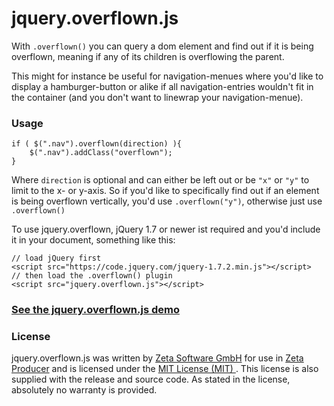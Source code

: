 # jquery.overflown.js

With `.overflown()` you can query a dom element and find out if it is being overflown, meaning if any of its children is overflowing the parent.

This might for instance be useful for navigation-menues where you'd like to display a hamburger-button or alike if all navigation-entries wouldn't fit in the container (and you don't want to linewrap your navigation-menue).


### Usage

	if ( $(".nav").overflown(direction) ){
		$(".nav").addClass("overflown");
	}
	
Where `direction` is optional and can either be left out or be `"x"` or `"y"` to limit to the x- or y-axis. So if you'd like to specifically find out if an element is being overflown vertically, you'd use `.overflown("y")`, otherwise just use `.overflown()`

To use jquery.overflown, jQuery 1.7 or newer ist required and you'd include it in your document, something like this:

	// load jQuery first
	<script src="https://code.jquery.com/jquery-1.7.2.min.js"></script>
	// then load the .overflown() plugin
	<script src="jquery.overflown.js"></script>

### [See the jquery.overflown.js demo](https://zetasoftware.github.io/jquery-overflown-plugin/demo.html)

### License
jquery.overflown.js was written by <a href="https://www.zeta-software.de/">Zeta Software GmbH</a> for use in <a href="https://www.zeta-producer.com/">Zeta Producer</a> and is licensed under the <a href="https://opensource.org/licenses/MIT">MIT License (MIT) </a>. This license is also supplied with the release and source code. 
As stated in the license, absolutely no warranty is provided.
